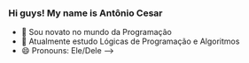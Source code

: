 ### Hi guys! My name is Antônio Cesar

- 🚀 Sou novato no mundo da Programação
- 🌱 Atualmente estudo Lógicas de Programação e Algoritmos
- 😄 Pronouns: Ele/Dele
-->
